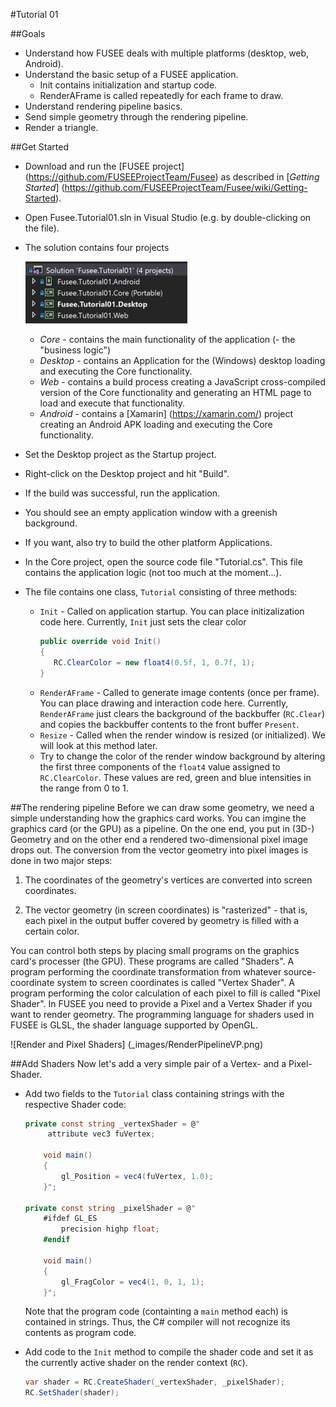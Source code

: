 #Tutorial 01

##Goals
 - Understand how FUSEE deals with multiple platforms (desktop, web, Android).
 - Understand the basic setup of a FUSEE application.
	- Init contains initialization and startup code.
	- RenderAFrame is called repeatedly for each frame to draw.
 - Understand rendering pipeline basics.
 - Send simple geometry through the rendering pipeline.
 - Render a triangle.

##Get Started
 - Download and run the [FUSEE project] (https://github.com/FUSEEProjectTeam/Fusee) as described in [_Getting Started_] (https://github.com/FUSEEProjectTeam/Fusee/wiki/Getting-Started).
 - Open Fusee.Tutorial01.sln in Visual Studio (e.g. by double-clicking on the file).
 - The solution contains four projects
 
   ![Four Projects](_images/SolutionProjects.png)
   - *Core* - contains the main functionality of the application (- the "business logic")
   - *Desktop* - contains an Application for the (Windows) desktop loading and executing the Core functionality.
   - *Web* - contains a build process creating a JavaScript cross-compiled version of the Core functionality and generating an HTML page to load and execute that functionality.
   - *Android* - contains a [Xamarin] (https://xamarin.com/) project creating an Android APK loading and executing the Core functionality.
 
 - Set the Desktop project as the Startup project. 
 - Right-click on the Desktop project and hit "Build".
 - If the build was successful, run the application.
 - You should see an empty application window with a greenish background.
 - If you want, also try to build the other platform Applications.
 - In the Core project, open the source code file "Tutorial.cs". This file contains the application logic (not too much at the moment...).
 - The file contains one class, `Tutorial` consisting of three methods:
   - `Init` - Called on application startup. You can place initizalization code here. Currently, `Init` just sets the clear color
     ```C#
     public override void Init()
     {
        RC.ClearColor = new float4(0.5f, 1, 0.7f, 1);
     }	 
	 ```
   - `RenderAFrame` - Called to generate image contents (once per frame). You can place drawing and interaction code here. Currently, `RenderAFrame` just clears the background of the backbuffer (`RC.Clear`) and copies the backbuffer contents to the front buffer `Present`.
   - `Resize` - Called when the render window is resized (or initialized). We will look at this method later.
   - Try to change the color of the render window background by altering the first three components of the `float4` value assigned to `RC.ClearColor`. These values are red, green and blue intensities in the range from 0 to 1.
   
 
##The rendering pipeline
Before we can draw some geometry, we need a simple understanding how the graphics card works. You can imgine the graphics card (or the GPU) as a pipeline. On the one end, you put in (3D-) Geometry and on the other end a rendered two-dimensional pixel image drops out. The conversion from the vector geometry into pixel images is done in two major steps: 

1. The coordinates of the geometry's vertices are converted into screen coordinates.

2. The vector geometry (in screen coordinates) is "rasterized" - that is, each pixel in the output buffer covered by geometry is filled with a certain color.

You can control both steps by placing small programs on the graphics card's processer (the GPU). These programs are called "Shaders". A program performing the coordinate transformation from whatever source-coordinate system to screen coordinates is called "Vertex Shader". A program performing the color calculation of each pixel to fill is called "Pixel Shader". In FUSEE you need to provide a Pixel and a Vertex Shader if you want to render geometry. The programming language for shaders used in FUSEE is GLSL, the shader language supported by OpenGL.

![Render and Pixel Shaders] (_images/RenderPipelineVP.png)

##Add Shaders
Now let's add a very simple pair of a Vertex- and a Pixel-Shader.
 - Add two fields to the `Tutorial` class containing strings with the respective Shader code:
	```C#
	private const string _vertexShader = @"
		 attribute vec3 fuVertex;

		void main()
		{
			gl_Position = vec4(fuVertex, 1.0);
		}";

	private const string _pixelShader = @"
		#ifdef GL_ES
			precision highp float;
		#endif

		void main()
		{
			gl_FragColor = vec4(1, 0, 1, 1);
		}";
	```
   Note that the program code (containting a `main` method each) is contained in strings. Thus, the C# compiler will not recognize its contents as program code.
 
 - Add code to the `Init` method to compile the shader code and set it as the currently active shader on the render context (`RC`).
	```C#
	var shader = RC.CreateShader(_vertexShader, _pixelShader);
	RC.SetShader(shader);
	```
 






 
